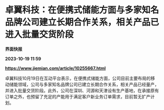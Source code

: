 # 卓翼科技：在便携式储能方面与多家知名品牌公司建立长期合作关系，相关产品已进入批量交货阶段
**界面快报**

**2023-10-19 11:59**

**https://www.jiemian.com/article/10255667.html**

卓翼科技10月19日在互动平台表示，在便携式储能方面，公司目前主要布局的移动储能领域，公司与多家知名品牌公司已建立长期合作关系，相关产品已经量产，并进入批量交货阶段。此外，公司在深圳、河源和天津设有生产基地，在承接原有订单之外，也预留了充足的产能用于满足客户新业务订单需求，目前暂无扩产计划。